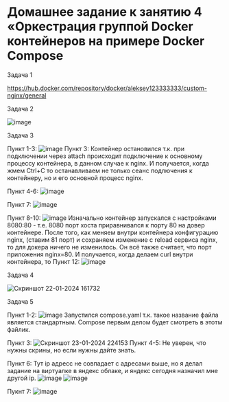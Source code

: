 # Домашнее задание к занятию 4 «Оркестрация группой Docker контейнеров на примере Docker Compose


Задача 1

https://hub.docker.com/repository/docker/aleksey123333333/custom-nginx/general


Задача 2

![image](https://github.com/HZTV/for_netology/assets/149588305/89620e4d-03b6-4744-9950-3238d5c3efe4)


Задача 3

Пункт 1-3: ![image](https://github.com/HZTV/for_netology/assets/149588305/0aa19a97-4225-467d-8e50-e6dcd4ba3bbe)
Пункт 3: Контейнер остановился т.к. при подключении через attach происходит подключение к основному процессу контейнера, в данном случае к nginx. 
И получается, когда жмем Ctrl+C то останавливаем не только сеанс подлючения к контейнеру, но и его основной процесс nginx.

Пункт 4-6: ![image](https://github.com/HZTV/for_netology/assets/149588305/cc9f25f6-cbd5-4297-b855-dcc49e6a5a06)

Пункт 7: ![image](https://github.com/HZTV/for_netology/assets/149588305/3deccb92-3b1b-45b2-976a-c5ef234b1fab)

Пункт 8-10: ![image](https://github.com/HZTV/for_netology/assets/149588305/86b96ce2-d015-4b5b-8ba6-27ec4960f535)
Изначально контейнер запускался с настройками 8080:80 - т.е. 8080 порт хоста приравнивался к порту 80 на довер контейнере. 
После того, как меняем внутри контейнера конфигурацию nginx, (ставим 81 порт) и сохраняем изменение с reload сервиса nginx, то для докера ничего не изменилось.
Он всё также считает, что порт приложения nginx=80. 
И получается, когда делаем curl внутри контейнера, то
Пункт 12: ![image](https://github.com/HZTV/for_netology/assets/149588305/fc7987d5-eb13-4827-92a3-f05b3581fc48)


Задача 4

![Скриншот 22-01-2024 161732](https://github.com/HZTV/for_netology/assets/149588305/a8ccda07-c2f8-48eb-b0ce-6703bc2d4a50)


Задача 5

Пункт 1-2: ![image](https://github.com/HZTV/for_netology/assets/149588305/21f02689-eabf-42a2-90cf-5c1f07b68bcb)
Запустился compose.yaml т.к. такое название файла является стандартным. Compose первым делом будет смотреть в этотм файлик.

Пункт 3: ![Скриншот 23-01-2024 224153](https://github.com/HZTV/for_netology/assets/149588305/3bb02888-051e-4b0f-bfe6-98fd894c1e62)
Пункт 4-5: Не уверен, что нужны скрины, но если нужны дайте знать.

Пункт 6: Тут ip адресс не совпадает с адресами выше, но я делал задание на виртуалке в яндекс облаке, и яндекс сегодня назначил мне другой ip.
![image](https://github.com/HZTV/for_netology/assets/149588305/a9e1f5ad-78f5-4d96-a9ec-6ae77716b6cc)
![image](https://github.com/HZTV/for_netology/assets/149588305/0af291f1-bc23-4eae-a3c4-1cc97f2f9ff2)

Пукнт 7: ![image](https://github.com/HZTV/for_netology/assets/149588305/fd76de3c-7950-40d6-ae49-4cc1a554355a)
 
